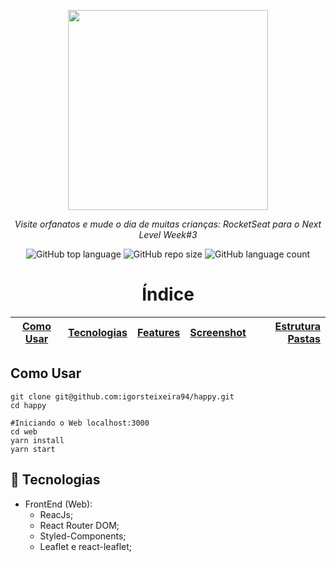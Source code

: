 <p align="center">
<img src="https://user-images.githubusercontent.com/47749249/95790689-423ff100-0cb6-11eb-817c-f6a78e47d0e8.png" width="320px"/>
<p align="center"><i>Visite orfanatos e mude o dia de muitas crianças: RocketSeat para o Next Level Week#3</i></p>
</p>
<p align="center">
<img alt="GitHub top language" src="https://img.shields.io/github/languages/top/igorsteixeira94/happy?color=%23FFD666">
<img alt="GitHub repo size" src="https://img.shields.io/github/repo-size/igorsteixeira94/happy?color=%23FFD666&logoColor=%23FFD666" />
<img alt="GitHub language count" src="https://img.shields.io/github/languages/count/igorsteixeira94/happy?color=%23FFD666">
</p>

<h1 align="center">Índice</h1>

[Como Usar](#como-usar)  | [Tecnologias](#rocket-tecnologias) |  [Features](#features-implementadas) |  [Screenshot](#screenshot) |  [Estrutura Pastas](#estrutura-pastas)
:-------:                | ------:                            |:-------:                             | ------:                    | ------:



## Como Usar

```shell
git clone git@github.com:igorsteixeira94/happy.git
cd happy

#Iniciando o Web localhost:3000
cd web
yarn install
yarn start
```



## :rocket: Tecnologias

* FrontEnd (Web):
  * ReacJs;
  * React Router DOM;
  * Styled-Components;
  * Leaflet e react-leaflet;





  




